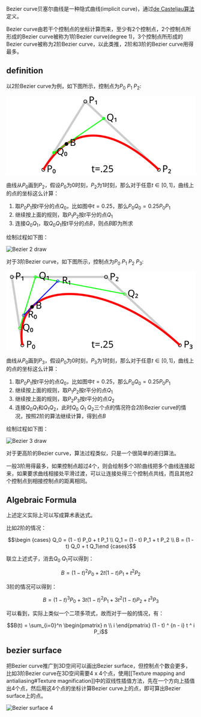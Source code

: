 Bezier curve贝塞尔曲线是一种隐式曲线(implicit curve)，通过[de Casteljau算法](https://en.wikipedia.org/wiki/De_Casteljau%27s_algorithm)定义。

Bezier curve由若干个控制点的坐标计算而来，至少有2个控制点，2个控制点所形成的Bezier curve被称为1阶Bezier curve(degree 1)，3个控制点所形成的Bezier curve被称为2阶Bezier curve，以此类推，2阶和3阶的Bezier curve用得最多。

## definition

以2阶Bezier curve为例，如下图所示，控制点为$P_0$ $P_1$ $P_2$:

![Bezier 2](../Images/Bezier_2_big.svg)

曲线从$P_0$画到$P_2$，假设$P_0$为0时刻，$P_2$为1时刻，那么对于任意$t \in [0, 1]$，曲线上的点的坐标这么计算：

1. 取$P_0P_1$按$t$平分的点$Q_0$，比如图中$t = 0.25$，那么$P_0 Q_0 = 0.25 P_0 P_1$
2. 继续按上面的规则，取$P_1P_2$按$t$平分的点$Q_1$
3. 连接$Q_0Q_1$，取$Q_0Q_1$按$t$平分的点$B$，则点$B$即为所求

绘制过程如下图：

![Bezier 2 draw](../Images/Bezier_2_big.gif)

对于3阶Bezier curve，如下图所示，控制点为$P_0$ $P_1$ $P_2$ $P_3$:

![Bezier 3](../Images/Bezier_3_big.svg)

曲线从$P_0$画到$P_3$，假设$P_0$为0时刻，$P_3$为1时刻，那么对于任意$t \in [0, 1]$，曲线上的点的坐标这么计算：

1. 取$P_0P_1$按$t$平分的点$Q_0$，比如图中$t = 0.25$，那么$P_0 Q_0 = 0.25 P_0 P_1$
2. 继续按上面的规则，取$P_1P_2$按$t$平分的点$Q_1$
3. 继续按上面的规则，取$P_2P_3$按$t$平分的点$Q_2$
4. 连接$Q_0Q_1$和$Q_1Q_2$，此时$Q_0$ $Q_1$ $Q_2$三个点的情况符合2阶Bezier curve的情况，按照2阶的算法继续计算，得到点$B$

绘制过程如下图：

![Bezier 3 draw](../Images/Bezier_3_big.gif)

对于更高阶的Bezier curve，算法过程类似，只是一个很简单的递归算法。

一般3阶用得最多，如果控制点超过4个，则会绘制多个3阶曲线把多个曲线连接起来，如果要求曲线相接处平滑过渡，可以让连接处得三个控制点共线，而且其他2个控制点到相接控制点的距离相同。

## Algebraic Formula

上述定义实际上可以写成算术表达式。

比如2阶的情况：

$$\begin {cases} Q_0 = (1 - t) P_0 + t P_1 \\ Q_1 = (1 - t) P_1 + t P_2 \\ B = (1 - t) Q_0 + t Q_1\end {cases}$$

联立上述式子，消去$Q_0$ $Q_1$可以得到：

$$B = (1 - t)^2P_0 + 2t(1 - t)P_1 + t^2 P_2$$

3阶的情况可以得到：

$$B = (1 - t)^3P_0 + 3t(1 - t)^2P_1 + 3t^2 (1 - t) P_2 + t^3 P_3$$

可以看到，实际上类似一个二项多项式，故而对于一般的情况，有：

$$B(t) = \sum_{i=0}^n \begin{pmatrix} n \\ i \end{pmatrix} (1 - t) ^ {n - i} t ^ i P_i$$

## bezier surface

把Bezier curve推广到3D空间可以画出Bezier surface，但控制点个数会更多，比如3阶Bezier curve在3D空间需要4 x 4个点，使用[[Texture mapping and antialiasing#Texture magnification]]中的双线性插值方法，先在一个方向上插值出4个点，然后用这4个点的坐标计算Bezier curve上的点，即可算出Bezier surface上的点。

![Bezier surface 4](../Images/Bezier_surface_4.png)
